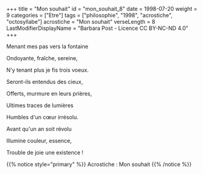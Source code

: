 +++
title = "Mon souhait"
id = "mon_souhait_8"
date = 1998-07-20
weight = 9
categories = ["Etre"]
tags = ["philosophie", "1998", "acrostiche", "octosyllabe"]
acrostiche = "Mon souhait"
verseLength = 8
LastModifierDisplayName = "Barbara Post - Licence CC BY-NC-ND 4.0"
+++

Menant mes pas vers la fontaine

Ondoyante, fraîche, sereine,

N'y tenant plus je fis trois voeux.

Seront-ils entendus des cieux,

Offerts, murmure en leurs prières,

Ultimes traces de lumières

Humbles d'un cœur irrésolu.

Avant qu'un an soit révolu

Illumine couleur, essence,

Trouble de joie une existence !

{{% notice style="primary" %}}
Acrostiche : Mon souhait
{{% /notice %}}
